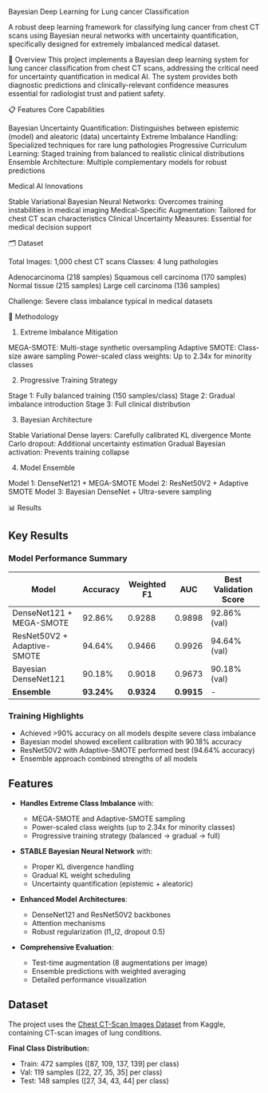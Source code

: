 Bayesian Deep Learning for Lung cancer Classification

A robust deep learning framework for classifying lung cancer from chest CT scans using Bayesian neural networks with uncertainty quantification, specifically designed for extremely imbalanced medical dataset.

🏥 Overview
This project implements a Bayesian deep learning system for lung cancer classification from chest CT scans, addressing the critical need for uncertainty quantification in medical AI. The system provides both diagnostic predictions and clinically-relevant confidence measures essential for radiologist trust and patient safety.

📋 Features
Core Capabilities

Bayesian Uncertainty Quantification: Distinguishes between epistemic (model) and aleatoric (data) uncertainty
Extreme Imbalance Handling: Specialized techniques for rare lung pathologies
Progressive Curriculum Learning: Staged training from balanced to realistic clinical distributions
Ensemble Architecture: Multiple complementary models for robust predictions

Medical AI Innovations

Stable Variational Bayesian Neural Networks: Overcomes training instabilities in medical imaging
Medical-Specific Augmentation: Tailored for chest CT scan characteristics
Clinical Uncertainty Measures: Essential for medical decision support

🗂️ Dataset

Total Images: 1,000 chest CT scans
Classes: 4 lung pathologies

Adenocarcinoma (218 samples)
Squamous cell carcinoma (170 samples)
Normal tissue (215 samples)
Large cell carcinoma (136 samples)


Challenge: Severe class imbalance typical in medical datasets

🔬 Methodology
1. Extreme Imbalance Mitigation

MEGA-SMOTE: Multi-stage synthetic oversampling
Adaptive SMOTE: Class-size aware sampling
Power-scaled class weights: Up to 2.34x for minority classes

2. Progressive Training Strategy

Stage 1: Fully balanced training (150 samples/class)
Stage 2: Gradual imbalance introduction
Stage 3: Full clinical distribution

3. Bayesian Architecture

Stable Variational Dense layers: Carefully calibrated KL divergence
Monte Carlo dropout: Additional uncertainty estimation
Gradual Bayesian activation: Prevents training collapse

4. Model Ensemble

Model 1: DenseNet121 + MEGA-SMOTE
Model 2: ResNet50V2 + Adaptive SMOTE
Model 3: Bayesian DenseNet + Ultra-severe sampling

📊 Results

## Key Results

### Model Performance Summary

| Model | Accuracy | Weighted F1 | AUC | Best Validation Score |
|-------|----------|-------------|-----|-----------------------|
| DenseNet121 + MEGA-SMOTE | 92.86% | 0.9288 | 0.9898 | 92.86% (val) |
| ResNet50V2 + Adaptive-SMOTE | 94.64% | 0.9466 | 0.9926 | 94.64% (val) |
| Bayesian DenseNet121 | 90.18% | 0.9018 | 0.9673 | 90.18% (val) |
| **Ensemble** | **93.24%** | **0.9324** | **0.9915** | - |


### Training Highlights

- Achieved >90% accuracy on all models despite severe class imbalance
- Bayesian model showed excellent calibration with 90.18% accuracy
- ResNet50V2 with Adaptive-SMOTE performed best (94.64% accuracy)
- Ensemble approach combined strengths of all models

## Features

- **Handles Extreme Class Imbalance** with:
  - MEGA-SMOTE and Adaptive-SMOTE sampling
  - Power-scaled class weights (up to 2.34x for minority classes)
  - Progressive training strategy (balanced → gradual → full)

- **STABLE Bayesian Neural Network** with:
  - Proper KL divergence handling
  - Gradual KL weight scheduling
  - Uncertainty quantification (epistemic + aleatoric)

- **Enhanced Model Architectures**:
  - DenseNet121 and ResNet50V2 backbones
  - Attention mechanisms
  - Robust regularization (l1_l2, dropout 0.5)

- **Comprehensive Evaluation**:
  - Test-time augmentation (8 augmentations per image)
  - Ensemble predictions with weighted averaging
  - Detailed performance visualization

## Dataset

The project uses the [Chest CT-Scan Images Dataset](https://www.kaggle.com/datasets/mohamedhanyyy/chest-ctscan-images) from Kaggle, containing CT-scan images of lung conditions.

**Final Class Distribution:**
- Train: 472 samples ([87, 109, 137, 139] per class)
- Val: 119 samples ([22, 27, 35, 35] per class)
- Test: 148 samples ([27, 34, 43, 44] per class)

